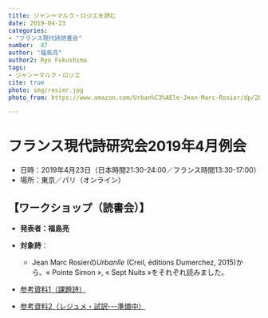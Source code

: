 ```yaml
---
title: ジャン＝マルク・ロジエを読む
date: 2019-04-23
categories:
- "フランス現代詩読書会"
number:  47
author: "福島亮"
author2: Ryo Fukushima
tags:
- ジャン＝マルク・ロジエ
cite: true
photo: img/rosier.jpg
photo_from: https://www.amazon.com/Urban%C3%AEle-Jean-Marc-Rosier/dp/2847911871

---
```


# フランス現代詩研究会2019年4月例会

- 日時：2019年4月23日（日本時間21:30-24:00／フランス時間13:30-17:00）
- 場所：東京／パリ（オンライン）

<!--more-->

## 【ワークショップ（読書会）】

- **発表者：福島亮**

- **対象詩**：

	- Jean Marc Rosierの*Urbanîle* (Creil, éditions Dumerchez, 2015)から、« Pointe Simon », « Sept Nuits »をそれぞれ読みました。

- [参考資料1（課題詩）](https://groups.google.com/d/msg/poesiecontemporaine/xUOZ2eYYa24/ktdcYBsAAgAJ)
- [参考資料2（レジュメ・試訳---準備中）]()

